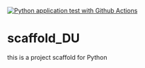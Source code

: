 [![Python application test with Github Actions](https://github.com/Krystian-J/scaffold_DU/actions/workflows/main.yml/badge.svg)](https://github.com/Krystian-J/scaffold_DU/actions/workflows/main.yml)

# scaffold_DU
this is a project scaffold for Python
